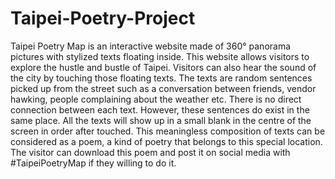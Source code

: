 # Taipei-Poetry-Project
Taipei Poetry Map is an interactive website made of 360° panorama pictures with stylized texts floating inside. This website allows visitors to explore the hustle and bustle of Taipei. Visitors can also hear the sound of the city by touching those floating texts. The texts are random sentences picked up from the street such as a conversation between friends, vendor hawking, people complaining about the weather etc. There is no direct connection between each text. However, these sentences do exist in the same place. All the texts will show up in a small blank in the centre of the screen in order after touched. This meaningless composition of texts can be considered as a poem, a kind of poetry that belongs to this special location. The visitor can download this poem and post it on social media with #TaipeiPoetryMap if they willing to do it.
